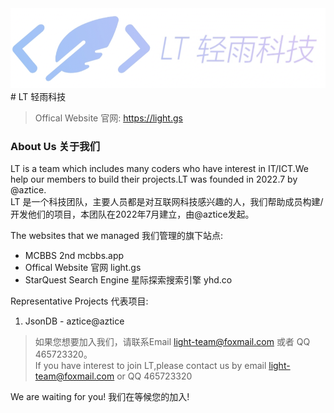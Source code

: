 <img src="logo.png">
# LT 轻雨科技

> Offical Website 官网: https://light.gs

### About Us 关于我们
LT is a team which includes many coders who have interest in IT/ICT.We help our members to build their projects.LT was founded in 2022.7 by @aztice.<br/>
LT 是一个科技团队，主要人员都是对互联网科技感兴趣的人，我们帮助成员构建/开发他们的项目，本团队在2022年7月建立，由@aztice发起。

The websites that we managed 我们管理的旗下站点:
- MCBBS 2nd mcbbs.app
- Offical Website 官网 light.gs
- StarQuest Search Engine 星际探索搜索引擎 yhd.co

Representative Projects 代表项目:
1. JsonDB - aztice@aztice

> 如果您想要加入我们，请联系Email  light-team@foxmail.com 或者 QQ 465723320。<br/>
If you have interest to join LT,please contact us by email light-team@foxmail.com or QQ 465723320


We are waiting for you!
我们在等候您的加入!

